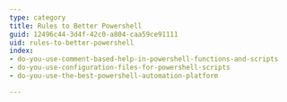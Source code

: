 ```yaml
---
type: category
title: Rules to Better Powershell
guid: 12496c44-3d4f-42c0-a804-caa59ce91111
uid: rules-to-better-powershell
index:
- do-you-use-comment-based-help-in-powershell-functions-and-scripts
- do-you-use-configuration-files-for-powershell-scripts
- do-you-use-the-best-powershell-automation-platform

---
```

<p>​​​<br></p>


